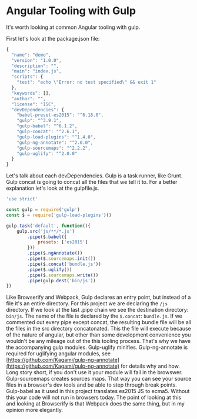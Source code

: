 # Angular Tooling with Gulp
It's worth looking at common Angular tooling with gulp.

First let's look at the package.json file:
``` javascript
{
  "name": "demo",
  "version": "1.0.0",
  "description": "",
  "main": "index.js",
  "scripts": {
    "test": "echo \"Error: no test specified\" && exit 1"
  },
  "keywords": [],
  "author": "",
  "license": "ISC",
  "devDependencies": {
    "babel-preset-es2015": "^6.18.0",
    "gulp": "^3.9.1",
    "gulp-babel": "^6.1.2",
    "gulp-concat": "^2.6.1",
    "gulp-load-plugins": "^1.4.0",
    "gulp-ng-annotate": "^2.0.0",
    "gulp-sourcemaps": "^2.2.2",
    "gulp-uglify": "^2.0.0"
  }
}
```
Let's talk about each devDependencies. Gulp is a task runner, like Grunt. Gulp concat is going to concat all the files that we tell it to. For a better explanation let's look at the gulpfile.js.
``` javascript
'use strict'

const gulp = require('gulp')
const $ = require('gulp-load-plugins')()

gulp.task('default', function(){
	gulp.src('js/**/*.js')
		.pipe($.babel({
			presets: ['es2015']
		}))
		.pipe($.ngAnnotate())
		.pipe($.sourcemaps.init())
		.pipe($.concat('bundle.js'))
		.pipe($.uglify())
		.pipe($.sourcemaps.write())
		.pipe(gulp.dest('bin/js'))
})
```
Like Browserify and Webpack, Gulp declares an entry point, but instead of a file it's an entire directory. For this project we are declaring the `/js` directory. If we look at the last .pipe chain we see the destination directory: `bin/js`. The name of the file is declared by the `$.concat`: `bundle.js`. If we commented out every pipe except concat, the resulting bundle file will be all the files in the src directory concatonated. This the file will execute because of the nature of angular, but other than some development convenience you wouldn't be any mileage out of the this tooling process. 
That's why we have the accompanying gulp modules. Gulp-uglify minifies. Gulp-ng-annotate is required for uglifying angular modules, see [https://github.com/Kagami/gulp-ng-annotate](https://github.com/Kagami/gulp-ng-annotate) for details why and how. Long story short, if you don't use it your module will fail in the browswer. Gulp-sourcemaps creates sources maps. That way you can see your source files in a browser's dev tools and be able to step through break points. 
Gulp-babel as it used in this project translates es2015 JS to ecma5. Without this your code will not run in browsers today. 
The point of looking at this and looking at Browserify is that Webpack does the same thing, but in my opinion more elegantly.
 
